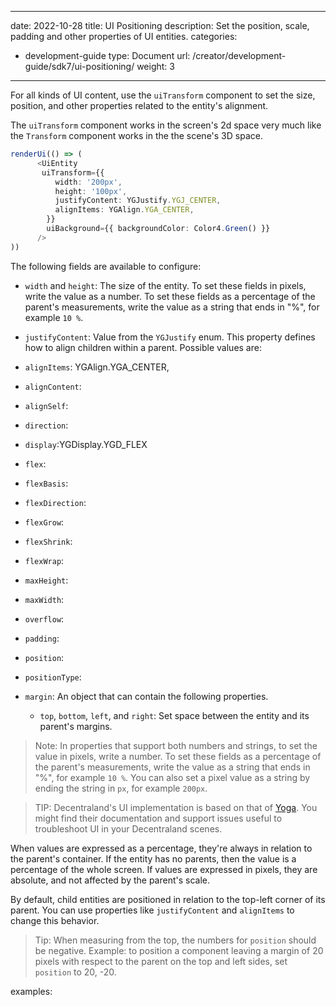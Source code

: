 
---
date: 2022-10-28
title: UI Positioning
description: Set the position, scale, padding and other properties of UI entities.
categories:
  - development-guide
type: Document
url: /creator/development-guide/sdk7/ui-positioning/
weight: 3
---


For all kinds of UI content, use the `uiTransform` component to set the size, position, and other properties related to the entity's alignment.

The `uiTransform` component works in the screen's 2d space very much like the `Transform` component works in the the scene's 3D space.

```ts
renderUi(() => (
      <UiEntity
       uiTransform={{
          width: '200px',
          height: '100px',
          justifyContent: YGJustify.YGJ_CENTER,
          alignItems: YGAlign.YGA_CENTER,
        }}
        uiBackground={{ backgroundColor: Color4.Green() }}
      />
))
```

The following fields are available to configure:

- `width` and `height`: The size of the entity. To set these fields in pixels, write the value as a number. To set these fields as a percentage of the parent's measurements, write the value as a string that ends in "%", for example `10 %`.
- `justifyContent`: Value from the `YGJustify` enum. This property defines how to align children within a parent. Possible values are:

- `alignItems`: YGAlign.YGA_CENTER,
- `alignContent`:
- `alignSelf`:
- `direction`:
- `display`:YGDisplay.YGD_FLEX
- `flex`:
- `flexBasis`:
- `flexDirection`:
- `flexGrow`:
- `flexShrink`:
- `flexWrap`:
- `maxHeight`:
- `maxWidth`:
- `overflow`:
- `padding`:
- `position`:
- `positionType`:
- `margin`: An object that can contain the following properties.
	- `top`, `bottom`, `left`, and `right`:  Set space between the entity and its parent's margins.



> Note: In properties that support both numbers and strings, to set the value in pixels, write a number. To set these fields as a percentage of the parent's measurements, write the value as a string that ends in "%", for example `10 %`. You can also set a pixel value as a string by ending the string in `px`, for example `200px`. 

> TIP: Decentraland's UI implementation is based on that of [Yoga](https://yogalayout.com/docs/). You might find their documentation and support issues useful to troubleshoot UI in your Decentraland scenes.

When values are expressed as a percentage, they're always in relation to the parent's container. If the entity has no parents, then the value is a percentage of the whole screen. If values are expressed in pixels, they are absolute, and not affected by the parent's scale.

By default, child entities are positioned in relation to the top-left corner of its parent. You can use properties like `justifyContent` and `alignItems` to change this behavior.

> Tip: When measuring from the top, the numbers for `position` should be negative. Example: to position a component leaving a margin of 20 pixels with respect to the parent on the top and left sides, set `position` to 20, -20.


examples:
```ts
```